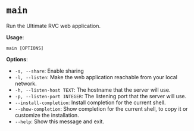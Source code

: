 # `main`

Run the Ultimate RVC web application.

**Usage**:

```console
main [OPTIONS]
```

**Options**:

* `-s, --share`: Enable sharing
* `-l, --listen`: Make the web application reachable from your local network.
* `-h, --listen-host TEXT`: The hostname that the server will use.
* `-p, --listen-port INTEGER`: The listening port that the server will use.
* `--install-completion`: Install completion for the current shell.
* `--show-completion`: Show completion for the current shell, to copy it or customize the installation.
* `--help`: Show this message and exit.
